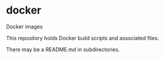 # docker
Docker images

This repository holds Docker build scripts and associated files.

There may be a README.md in subdirectories.
